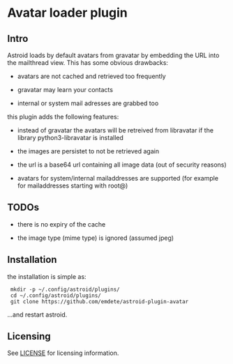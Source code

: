 Avatar loader plugin
====================

Intro
-----

Astroid loads by default avatars from gravatar by embedding the URL into the
mailthread view. This has some obvious drawbacks:

-	avatars are not cached and retrieved too frequently

-	gravatar may learn your contacts

-	internal or system mail adresses are grabbed too

this plugin adds the following features:

-	instead of gravatar the avatars will be retreived from libravatar if the
	library python3-libravatar is installed

-	the images are persistet to not be retrieved again

-	the url is a base64 url containing all image data (out of security reasons)

-	avatars for system/internal mailaddresses are supported (for example for
	mailaddresses starting with root@)

TODOs
-----

-	there is no expiry of the cache

-	the image type (mime type) is ignored (assumed jpeg)

Installation
------------

the installation is simple as:

```
 mkdir -p ~/.config/astroid/plugins/
 cd ~/.config/astroid/plugins/
 git clone https://github.com/emdete/astroid-plugin-avatar
```
...and restart astroid.

Licensing
---------

See [LICENSE](./LICENSE) for licensing information.
